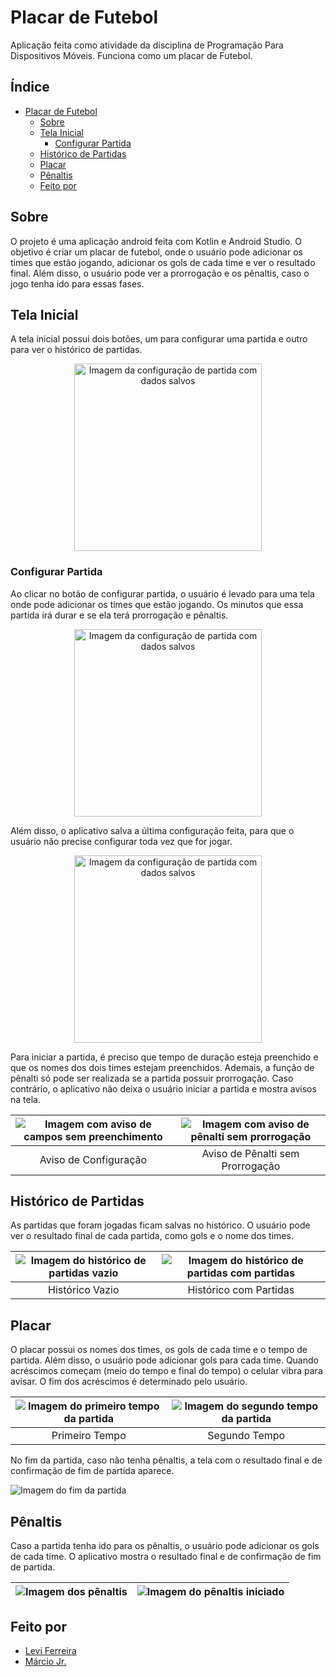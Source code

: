 # Placar de Futebol

Aplicação feita como atividade da disciplina de Programação Para Dispositivos Móveis. Funciona como um placar de Futebol.

## Índice

- [Placar de Futebol](#placar-de-futebol)
  - [Sobre](#sobre)
  - [Tela Inicial](#tela-inicial)
    - [Configurar Partida](#configurar-partida)
  - [Histórico de Partidas](#histórico-de-partidas)
  - [Placar](#placar)
  - [Pênaltis](#pênaltis)
  - [Feito por](#feito-por)

## Sobre

O projeto é uma aplicação android feita com Kotlin e Android Studio. O objetivo é criar um placar de futebol, onde o usuário pode adicionar os times que estão jogando, adicionar os gols de cada time e ver o resultado final. Além disso, o usuário pode ver a prorrogação e os pênaltis, caso o jogo tenha ido para essas fases.

## Tela Inicial

A tela inicial possui dois botões, um para configurar uma partida e outro para ver o histórico de partidas.

<p align="center">
    <img src="./docs/imgs/tela_inicial.jpg" alt="Imagem da configuração de partida com dados salvos" width="300">
</p>

### Configurar Partida

Ao clicar no botão de configurar partida, o usuário é levado para uma tela onde pode adicionar os times que estão jogando. Os minutos que essa partida irá durar e se ela terá prorrogação e pênaltis.

<p align="center">
    <img src="./docs/imgs/config_inicial.jpg" alt="Imagem da configuração de partida com dados salvos" width="300">
</p>

Além disso, o aplicativo salva a última configuração feita, para que o usuário não precise configurar toda vez que for jogar.

<p align="center">
    <img src="./docs/imgs/config_inicial_dados_salvos.jpg" alt="Imagem da configuração de partida com dados salvos" width="300">
</p>

Para iniciar a partida, é preciso que tempo de duração esteja preenchido e que os nomes dos dois times estejam preenchidos. Ademais, a função de pênalti só pode ser realizada se a partida possuir prorrogação. Caso contrário, o aplicativo não deixa o usuário iniciar a partida e mostra avisos na tela.

| ![Imagem com aviso de campos sem preenchimento ](./docs/imgs/aviso_config_vazia.jpg) | ![Imagem com aviso de pênalti sem prorrogação](./docs/imgs/aviso_penalti_sem_prorrog.jpg) |
|:---:|:---:|
| Aviso de Configuração | Aviso de Pênalti sem Prorrogação |

## Histórico de Partidas

As partidas que foram jogadas ficam salvas no histórico. O usuário pode ver o resultado final de cada partida, como gols e o nome dos times.

| ![Imagem do histórico de partidas vazio](./docs/imgs/historico_vazio.jpg) | ![Imagem do histórico de partidas com partidas](./docs/imgs/historico2.jpg) |
|:---:|:---:|
| Histórico Vazio | Histórico com Partidas |

## Placar

O placar possui os nomes dos times, os gols de cada time e o tempo de partida. Além disso, o usuário pode adicionar gols para cada time. Quando acréscimos começam (meio do tempo e final do tempo) o celular vibra para avisar. O fim dos acréscimos é determinado pelo usuário.

| ![Imagem do primeiro tempo da partida](./docs/imgs/placar_funcionando.jpg) | ![Imagem do segundo tempo da partida](./docs/imgs/placar_funcionando2.jpg)
|:---:|:---:|
| Primeiro Tempo | Segundo Tempo |

No fim da partida, caso não tenha pênaltis, a tela com o resultado final e de confirmação de fim de partida aparece.

![Imagem do fim da partida](./docs/imgs/encerrar_jogo.jpg)

## Pênaltis

Caso a partida tenha ido para os pênaltis, o usuário pode adicionar os gols de cada time. O aplicativo mostra o resultado final e de confirmação de fim de partida.

| ![Imagem dos pênaltis](./docs/imgs/placar_penalti.jpg) | ![Imagem do pênaltis iniciado](./docs/imgs/penalti_funcionando.jpg) |
|:---:|:---:|

## Feito por

- [Levi Ferreira](https://github.com/levifmorais)
- [Márcio Jr.](https://github.com/MarcioJnr)
